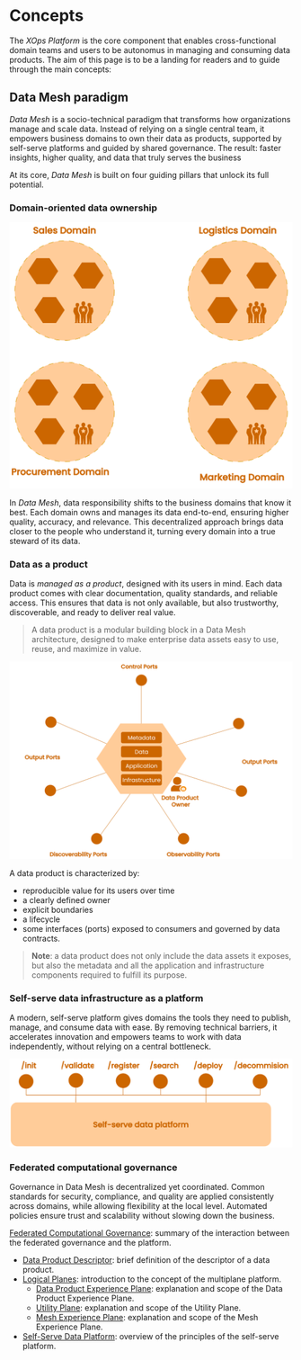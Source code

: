 # Concepts

The *XOps Platform* is the core component that enables cross-functional domain teams and users to be autonomus in managing and consuming data products. The aim of this page is to be a landing for readers and to guide through the main concepts:

## Data Mesh paradigm

*Data Mesh* is a socio-technical paradigm that transforms how organizations manage and scale data. Instead of relying on a single central team, it empowers business domains to own their data as products, supported by self-serve platforms and guided by shared governance. The result: faster insights, higher quality, and data that truly serves the business

At its core, *Data Mesh* is built on four guiding pillars that unlock its full potential.

### Domain-oriented data ownership

<p align="center">
  <img src="../images/concepts/domains.svg" alt="Domains"/>
</p>

In *Data Mesh*, data responsibility shifts to the business domains that know it best. Each domain owns and manages its data end-to-end, ensuring higher quality, accuracy, and relevance. This decentralized approach brings data closer to the people who understand it, turning every domain into a true steward of its data.

### Data as a product

Data is *managed as a product*, designed with its users in mind. Each data product comes with clear documentation, quality standards, and reliable access. This ensures that data is not only available, but also trustworthy, discoverable, and ready to deliver real value. 

> A data product is a modular building block in a Data Mesh architecture, designed to make enterprise data assets easy to use, reuse, and maximize in value.

<p align="center">
  <img src="../images/concepts/data-product.svg" alt="Data Product"/>
</p>

A data product is characterized by:

- reproducible value for its users over time
- a clearly defined owner
- explicit boundaries
- a lifecycle
- some interfaces (ports) exposed to consumers and governed by data contracts.

> **Note**: a data product does not only include the data assets it exposes, but also the metadata and all the application and infrastructure components required to fulfill its purpose.

### Self-serve data infrastructure as a platform

A modern, self-serve platform gives domains the tools they need to publish, manage, and consume data with ease. By removing technical barriers, it accelerates innovation and empowers teams to work with data independently, without relying on a central bottleneck.

<p align="center">
  <img src="../images/concepts/self-serve-data-platform.svg" alt="Self-serve Data Platform"/>
</p>

### Federated computational governance

Governance in Data Mesh is decentralized yet coordinated. Common standards for security, compliance, and quality are applied consistently across domains, while allowing flexibility at the local level. Automated policies ensure trust and scalability without slowing down the business.

[Federated Computational Governance](./federated-computational-governance.md): summary of the interaction between the federated governance and the platform.

- [Data Product Descriptor](./data-product-descriptor.md): brief definition of the descriptor of a data product.
- [Logical Planes](./logical-planes/index.md): introduction to the concept of the multiplane platform.
    - [Data Product Experience Plane](./logical-planes/data-product-experience-plane.md): explanation and scope of the Data Product Experience Plane.
    - [Utility Plane](./logical-planes/utility-plane.md): explanation and scope of the Utility Plane.
    - [Mesh Experience Plane](./logical-planes/mesh-experience-plane.md): explanation and scope of the Mesh Experience Plane.
- [Self-Serve Data Platform](./self-serve-data-platform.md): overview of the principles of the self-serve platform.

